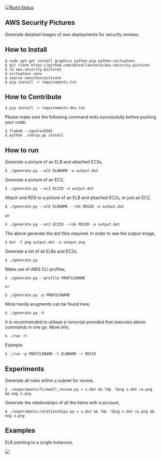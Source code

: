[![Build Status](https://travis-ci.org/daniellawrence/aws-security-pictures.svg?branch=master)](https://travis-ci.org/daniellawrence/aws-security-pictures)


AWS Security Pictures
---------------------

Generate detailed images of aws deployments for security reviews.


How to Install
--------------

    $ sudo apt-get install graphviz python-pip python-virtualenv
	$ git clone https://github.com/daniellawrence/aws-security-pictures
	$ cd aws-security-pictures
    $ virtualenv venv
	$ source venv/bin/activate
	$ pip install -r requirements.txt


How to Contribute
-----------------

	$ pip install -r requirements-dev.txt

Please make sure the following command exits successfully before pushing your
code.

	$ flake8 --ignore=E501
	$ python ./setup.py install


How to run
----------

Generate a picture of an ELB and attached EC2s,

	$ ./generate.py --elb ELBNAME -o output.dot

Generate a picture of an EC2,

	$ ./generate.py --ec2 EC2ID -o output.dot

Attach and RDS to a picture of an ELB and attached EC2s, or just an EC2,

	$ ./generate.py --elb ELBNAME --rds RDSID -o output.dot

or

	$ ./generate.py --ec2 EC2ID --rds RDSID -o output.dot

The above generate the dot files required. In order to see the output image,

	$ dot -T png output.dot -o output.png

Generate a list of all ELBs and EC2s,

	$ ./generate.py

Make use of AWS CLI profiles,

	$ ./generate.py --profile PROFILENAME

	or

	$ ./generate.py -p PROFILENAME

More handy arugments can be found here,

	$ ./generate.py -h

It is recommended to utiliase a runscript provided that executes above commands
in one go. More info,

	$ ./run -h

Example:

	$ ./run -p PROFILENAME -l ELBNAME -r RDSID


Experiments
-----------

Generate all rules within a subnet for review,

	$ ./experiments/firewall_review.py > x.dot && fdp -Tpng x.dot >x.png && eog x.png

Generate the relationships of all the items with a account,

	$ ./experiments/relationships.py > x.dot && fdp -Tpng x.dot >x.png && eog x.png


Examples
--------

ELB pointing to a single instances.

![](https://raw.githubusercontent.com/daniellawrence/aws-security-pictures/master/examples/simple_example.png)
